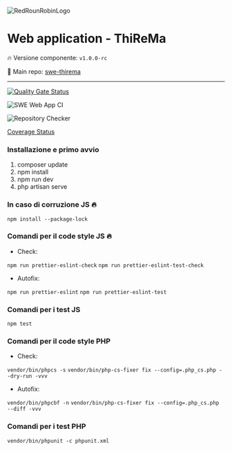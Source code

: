 ![RedRounRobinLogo](https://i.imgur.com/3Dcv4vs.png)

# Web application - ThiReMa

:fire: Versione componente: `v1.0.0-rc` 

:pushpin: Main repo: [swe-thirema](https://github.com/RedRoundRobin/swe-thirema)

---

[![Quality Gate Status](https://sonarcloud.io/api/project_badges/measure?project=RedRoundRobin_swe-webapp&metric=alert_status)](https://sonarcloud.io/dashboard?id=RedRoundRobin_swe-webapp)

![SWE Web App CI](https://github.com/RedRoundRobin/swe-webapp/workflows/SWE%20Web%20App%20CI/badge.svg)

![Repository Checker](https://github.com/RedRoundRobin/swe-webapp/workflows/Repository%20Checker/badge.svg)

[Coverage Status](https://coveralls.io/github/RedRoundRobin/swe-webapp?branch=develop)


### Installazione e primo avvio

1. composer update
2. npm install
3. npm run dev
4. php artisan serve


### In caso di corruzione JS :fire:

`npm install --package-lock`

### Comandi per il code style JS :fire:

- Check:

`npm run prettier-eslint-check`
`npm run prettier-eslint-test-check`

- Autofix:

`npm run prettier-eslint`
`npm run prettier-eslint-test`


### Comandi per i test JS

`npm test`


### Comandi per il code style PHP 

- Check:

`vendor/bin/phpcs -s`
`vendor/bin/php-cs-fixer fix --config=.php_cs.php --dry-run -vvv`

- Autofix: 

`vendor/bin/phpcbf -n`
`vendor/bin/php-cs-fixer fix --config=.php_cs.php --diff -vvv`


### Comandi per i test PHP

`vendor/bin/phpunit -c phpunit.xml`

